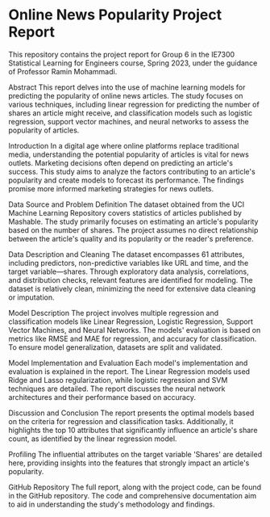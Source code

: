 # Online News Popularity Project Report
This repository contains the project report for Group 6 in the IE7300 Statistical Learning for Engineers course, Spring 2023, under the guidance of Professor Ramin Mohammadi.

Abstract
This report delves into the use of machine learning models for predicting the popularity of online news articles. The study focuses on various techniques, including linear regression for predicting the number of shares an article might receive, and classification models such as logistic regression, support vector machines, and neural networks to assess the popularity of articles.

Introduction
In a digital age where online platforms replace traditional media, understanding the potential popularity of articles is vital for news outlets. Marketing decisions often depend on predicting an article's success. This study aims to analyze the factors contributing to an article's popularity and create models to forecast its performance. The findings promise more informed marketing strategies for news outlets.

Data Source and Problem Definition
The dataset obtained from the UCI Machine Learning Repository covers statistics of articles published by Mashable. The study primarily focuses on estimating an article's popularity based on the number of shares. The project assumes no direct relationship between the article's quality and its popularity or the reader's preference.

Data Description and Cleaning
The dataset encompasses 61 attributes, including predictors, non-predictive variables like URL and time, and the target variable—shares. Through exploratory data analysis, correlations, and distribution checks, relevant features are identified for modeling. The dataset is relatively clean, minimizing the need for extensive data cleaning or imputation.

Model Description
The project involves multiple regression and classification models like Linear Regression, Logistic Regression, Support Vector Machines, and Neural Networks. The models' evaluation is based on metrics like RMSE and MAE for regression, and accuracy for classification. To ensure model generalization, datasets are split and validated.

Model Implementation and Evaluation
Each model's implementation and evaluation is explained in the report. The Linear Regression models used Ridge and Lasso regularization, while logistic regression and SVM techniques are detailed. The report discusses the neural network architectures and their performance based on accuracy.

Discussion and Conclusion
The report presents the optimal models based on the criteria for regression and classification tasks. Additionally, it highlights the top 10 attributes that significantly influence an article's share count, as identified by the linear regression model.

Profiling
The influential attributes on the target variable 'Shares' are detailed here, providing insights into the features that strongly impact an article's popularity.

GitHub Repository
The full report, along with the project code, can be found in the GitHub repository. The code and comprehensive documentation aim to aid in understanding the study's methodology and findings.
